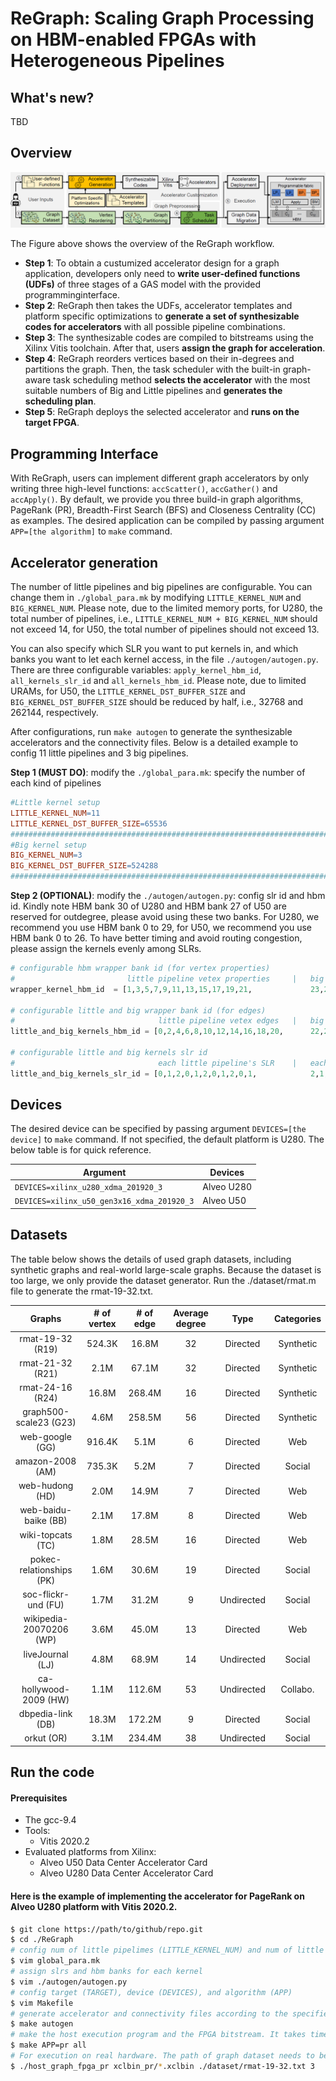 # ReGraph: Scaling Graph Processing on HBM-enabled FPGAs with Heterogeneous Pipelines

## What's new?
TBD

## Overview


![image](./img/overview.png)


The Figure above shows the overview of the ReGraph workflow. 

* **Step 1**: To obtain a custumized accelerator design for a graph application, developers only need to **write user-defined functions (UDFs)** of three stages of a GAS model with the provided programminginterface. 
* **Step 2**: ReGraph then takes the UDFs, accelerator templates and platform specific optimizations to **generate a set of synthesizable codes for accelerators** with all possible pipeline combinations. 
* **Step 3**: The synthesizable codes are compiled to bitstreams using the Xilinx Vitis toolchain. After that, users **assign the graph for acceleration**. 
* **Step 4**: ReGraph reorders vertices based on their in-degrees and partitions the graph.  Then, the task scheduler with the built-in graph-aware task scheduling method **selects the accelerator** with the most suitable numbers of Big and Little pipelines and **generates the scheduling plan**.
* **Step 5**: ReGraph deploys the selected accelerator and **runs on the target FPGA**.


## Programming Interface
With ReGraph, users can implement different graph accelerators by only writing three high-level functions: `accScatter()`, `accGather()` and `accApply()`. By default, we provide you three build-in graph algorithms, PageRank (PR), Breadth-First Search (BFS) and Closeness Centrality (CC) as examples. The desired application can be compiled by passing argument ```APP=[the algorithm]``` to ``` make ``` command.

## Accelerator generation
The number of little pipelines and big pipelines are configurable. You can change them in `./global_para.mk` by modifying `LITTLE_KERNEL_NUM` and `BIG_KERNEL_NUM`. Please note, due to the limited memory ports, for U280, the total number of pipelines, i.e., `LITTLE_KERNEL_NUM + BIG_KERNEL_NUM` should not exceed 14, for U50, the total number of pipelines should not exceed 13. 

You can also specify which SLR you want to put kernels in, and which banks you want to let each kernel access, in the file `./autogen/autogen.py`. There are three configurable variables: `apply_kernel_hbm_id`, `all_kernels_slr_id` and `all_kernels_hbm_id`. Please note, due to limited URAMs, for U50, the `LITTLE_KERNEL_DST_BUFFER_SIZE` and `BIG_KERNEL_DST_BUFFER_SIZE` should be reduced by half, i.e., 32768 and 262144, respectively.

After configurations, run `make autogen` to generate the synthesizable accelerators and the connectivity files. Below is a detailed example to config 11 little pipelines and 3 big pipelines. 

**Step 1 (MUST DO)**: modify the `./global_para.mk`: specify the number of each kind of pipelines
```makefile
#Little kernel setup 
LITTLE_KERNEL_NUM=11
LITTLE_KERNEL_DST_BUFFER_SIZE=65536
#################################################################################################################
#Big kernel setup 
BIG_KERNEL_NUM=3
BIG_KERNEL_DST_BUFFER_SIZE=524288 
#################################################################################################################
```

**Step 2 (OPTIONAL)**: modify the `./autogen/autogen.py`: config slr id and hbm id. Kindly note HBM bank 30 of U280 and HBM bank 27 of U50 are reserved for outdegree, please avoid using these two banks. For U280, we recommend you use HBM bank 0 to 29, for U50, we recommend you use HBM bank 0 to 26. To have better timing and avoid routing congestion, please assign the kernels evenly among SLRs.
```python
# configurable hbm wrapper bank id (for vertex properties)
#                         little pipeline vetex properties     |   big pipeline vetex properties
wrapper_kernel_hbm_id  = [1,3,5,7,9,11,13,15,17,19,21,             23,25,27]

# configurable little and big wrapper bank id (for edges)
#                                little pipeline vetex edges   |   big pipeline vetex properties
little_and_big_kernels_hbm_id = [0,2,4,6,8,10,12,14,16,18,20,      22,24,26]

# configurable little and big kernels slr id
#                                each little pipeline's SLR    |   each big pipeline's SLR
little_and_big_kernels_slr_id = [0,1,2,0,1,2,0,1,2,0,1,            2,1,2]
```


## Devices
The desired device can be specified by passing argument  ```DEVICES=[the device]``` to ``` make ``` command. If not specified, the default platform is U280. The below table is for quick reference.

| Argument    |  Devices  |
|--------------|--------------|
| ```DEVICES=xilinx_u280_xdma_201920_3``` | Alveo U280|
| ```DEVICES=xilinx_u50_gen3x16_xdma_201920_3``` | Alveo U50 |

## Datasets
The table below shows the details of used graph datasets, including synthetic graphs and real-world large-scale graphs.
Because the dataset is too large, we only provide the dataset generator. Run the ./dataset/rmat.m file to generate the rmat-19-32.txt.


|       Graphs     |  # of vertex | # of edge  | Average degree |     Type    |  Categories |
|:----------------:|:------------:|:----------:|:--------------:|:-----------:|:-----------:|
| rmat-19-32 (R19) |    524.3K    |    16.8M   |       32       |   Directed  |  Synthetic  | 
| rmat-21-32 (R21) |     2.1M     |    67.1M   |       32       |   Directed  |  Synthetic  |
| rmat-24-16 (R24) |    16.8M     |   268.4M   |       16       |   Directed  |  Synthetic  |
| graph500-scale23 (G23) |  4.6M  |   258.5M   |       56       |   Directed  |  Synthetic  |
| web-google (GG)  |   916.4K     |     5.1M   |        6       |   Directed  |     Web     |
| amazon-2008 (AM) |   735.3K     |     5.2M   |        7       |   Directed  |   Social    |
| web-hudong (HD)  |     2.0M     |    14.9M   |        7       |   Directed  |     Web     |
| web-baidu-baike (BB) | 2.1M     |    17.8M   |        8       |   Directed  |     Web     |
| wiki-topcats (TC) |    1.8M     |    28.5M   |       16       |   Directed  |     Web     |  
| pokec-relationships (PK) | 1.6M |    30.6M   |       19       |   Directed  |   Social    | 
| soc-flickr-und (FU) |  1.7M     |    31.2M   |        9       |  Undirected |   Social    |
| wikipedia-20070206 (WP) | 3.6M  |    45.0M   |       13       |   Directed  |     Web     |
| liveJournal (LJ) |     4.8M     |    68.9M   |       14       |  Undirected |   Social    |
| ca-hollywood-2009 (HW) |  1.1M  |   112.6M   |       53       |  Undirected |  Collabo.   |
| dbpedia-link (DB) |   18.3M     |   172.2M   |        9       |   Directed  |   Social    | 
| orkut (OR)        |    3.1M     |   234.4M   |       38       |  Undirected |   Social    |

## Run the code

#### Prerequisites
* The gcc-9.4
* Tools:
    * Vitis 2020.2
* Evaluated platforms from Xilinx:
    * Alveo U50  Data Center Accelerator Card
    * Alveo U280 Data Center Accelerator Card


#### Here is the example of implementing the accelerator for PageRank on Alveo U280 platform with Vitis 2020.2. 
```sh
$ git clone https://path/to/github/repo.git
$ cd ./ReGraph
# config num of little pipelimes (LITTLE_KERNEL_NUM) and num of little pipelimes (BIG_KERNEL_NUM)
$ vim global_para.mk
# assign slrs and hbm banks for each kernel 
$ vim ./autogen/autogen.py
# config target (TARGET), device (DEVICES), and algorithm (APP)
$ vim Makefile
# generate accelerator and connectivity files according to the specified configurations
$ make autogen
# make the host execution program and the FPGA bitstream. It takes time :)
$ make APP=pr all 
# For execution on real hardware. The path of graph dataset needs to be provided by the user. 
$ ./host_graph_fpga_pr xclbin_pr/*.xclbin ./dataset/rmat-19-32.txt 3
